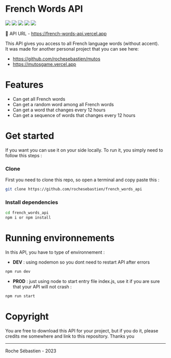 # French Words API
[![](https://img.shields.io/badge/Node.js-339933?style=for-the-badge&logo=nodedotjs&logoColor=white)](https://nodejs.org/fr)
[![](https://img.shields.io/badge/JavaScript-F7DF1E?style=for-the-badge&logo=javascript&logoColor=black)](https://wikipedia.org/wiki/JavaScript)
[![](https://img.shields.io/badge/npm-CB3837?style=for-the-badge&logo=npm&logoColor=white)](https://www.npmjs.com/)
[![](https://img.shields.io/badge/Express.js-404D59?style=for-the-badge)](https://expressjs.com)
[![](https://img.shields.io/badge/Vercel-000000?style=for-the-badge&logo=vercel&logoColor=white)](https://vercel.com)


🎯 API URL - https://french-words-api.vercel.app

This API gives you access to all French language words (without accent).  
It was made for another personal project that you can see here:

- https://github.com/rochesebastien/mutos  
- https://mutosgame.vercel.app


# Features

- Can get all French words
- Can get a random word among all French words
- Can get a word that changes every 12 hours
- Can get a sequence of words that changes every 12 hours



# Get started

If you want you can use it on your side locally. To run it, you simply need to follow this steps : 

### Clone
 
First you need to clone this repo, so open a terminal and copy paste this : 
 ```bash
git clone https://github.com/rochesebastien/french_words_api
```

### Install dependencies
 ```bash
cd french_words_api
npm i or npm install
```

# Running environnements
In this API, you have to type of environnement :

- **DEV** : using nodemon so you dont need to restart API after errors
 ```bash
npm run dev
```
- **PROD** : just using node to start entry file index.js, use it if you are sure that your API will not crash : 
 ```bash
npm run start
```
# Copyright
You are free to download this API for your project, but if you do it, please credits me somewhere and link to this repository. Thanks you

---
Roche Sébastien - 2023

